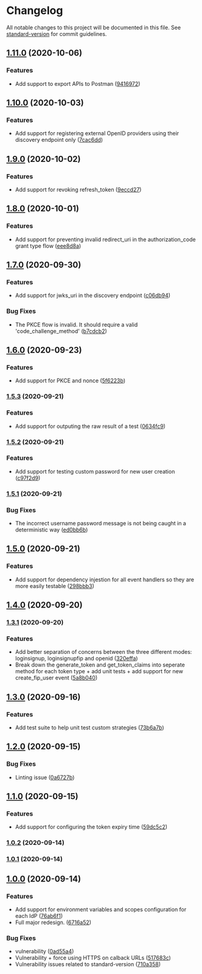 # Changelog

All notable changes to this project will be documented in this file. See [standard-version](https://github.com/conventional-changelog/standard-version) for commit guidelines.

## [1.11.0](https://github.com/nicolasdao/userin/compare/v1.10.0...v1.11.0) (2020-10-06)


### Features

* Add support to export APIs to Postman ([9416972](https://github.com/nicolasdao/userin/commit/941697221dc59be3fdb80243b291c1b18e3fc3ea))

## [1.10.0](https://github.com/nicolasdao/userin/compare/v1.9.0...v1.10.0) (2020-10-03)


### Features

* Add support for registering external OpenID providers using their discovery endpoint only ([7cac6dd](https://github.com/nicolasdao/userin/commit/7cac6dd5b69c682c32dfd510af0664b6e02dc251))

## [1.9.0](https://github.com/nicolasdao/userin/compare/v1.8.0...v1.9.0) (2020-10-02)


### Features

* Add support for revoking refresh_token ([9eccd27](https://github.com/nicolasdao/userin/commit/9eccd2778e703d3c192b442f86d125d65048eac0))

## [1.8.0](https://github.com/nicolasdao/userin/compare/v1.7.0...v1.8.0) (2020-10-01)


### Features

* Add support for preventing invalid redirect_uri in the authorization_code grant type flow ([eee8d8a](https://github.com/nicolasdao/userin/commit/eee8d8afdb3177f592f99178512ab033e03ba65a))

## [1.7.0](https://github.com/nicolasdao/userin/compare/v1.6.0...v1.7.0) (2020-09-30)


### Features

* Add support for jwks_uri in the discovery endpoint ([c06db94](https://github.com/nicolasdao/userin/commit/c06db940209eacf395b2d08ee0392d3e17da58a4))


### Bug Fixes

* The PKCE flow is invalid. It should require a valid 'code_challenge_method' ([b7cdcb2](https://github.com/nicolasdao/userin/commit/b7cdcb2e88faccd5a5e30b32adbca967bd1c8691))

## [1.6.0](https://github.com/nicolasdao/userin/compare/v1.5.3...v1.6.0) (2020-09-23)


### Features

* Add support for PKCE and nonce ([5f6223b](https://github.com/nicolasdao/userin/commit/5f6223bbadf31e94df2e994fc99f1275620bb416))

### [1.5.3](https://github.com/nicolasdao/userin/compare/v1.5.2...v1.5.3) (2020-09-21)


### Features

* Add support for outputing the raw result of a test ([0634fc9](https://github.com/nicolasdao/userin/commit/0634fc98651a9e5030ca65eaa394a5021b870c18))

### [1.5.2](https://github.com/nicolasdao/userin/compare/v1.5.1...v1.5.2) (2020-09-21)


### Features

* Add support for testing custom password for new user creation ([c97f2d9](https://github.com/nicolasdao/userin/commit/c97f2d9a46589d608ae1c900ef7d35d21cbacd9e))

### [1.5.1](https://github.com/nicolasdao/userin/compare/v1.5.0...v1.5.1) (2020-09-21)


### Bug Fixes

* The incorrect username password message is not being caught in a deterministic way ([ed0bb6b](https://github.com/nicolasdao/userin/commit/ed0bb6b70dd788daba68962844081e499268f6a1))

## [1.5.0](https://github.com/nicolasdao/userin/compare/v1.4.0...v1.5.0) (2020-09-21)


### Features

* Add support for dependency injestion for all event handlers so they are more easily testable ([298bbb3](https://github.com/nicolasdao/userin/commit/298bbb3fac8d78db0a7854de7a64f43a0e9e0a3e))

## [1.4.0](https://github.com/nicolasdao/userin/compare/v1.3.1...v1.4.0) (2020-09-20)

### [1.3.1](https://github.com/nicolasdao/userin/compare/v1.3.0...v1.3.1) (2020-09-20)


### Features

* Add better separation of concerns between the three different modes: loginsignup, loginsignupfip and openid ([320effa](https://github.com/nicolasdao/userin/commit/320effa6043d86bc27ccaf2f078744b8958afe5b))
* Break down the generate_token and get_token_claims into seperate method for each token type + add unit tests + add support for new create_fip_user event ([5a8b040](https://github.com/nicolasdao/userin/commit/5a8b04016b4951c603513f3235bc9e4234833b95))

## [1.3.0](https://github.com/nicolasdao/userin/compare/v1.2.0...v1.3.0) (2020-09-16)


### Features

* Add test suite to help unit test custom strategies ([73b6a7b](https://github.com/nicolasdao/userin/commit/73b6a7bc75998203e51b4950071443f2f1cdf399))

## [1.2.0](https://github.com/nicolasdao/userin/compare/v1.1.0...v1.2.0) (2020-09-15)


### Bug Fixes

* Linting issue ([0a6727b](https://github.com/nicolasdao/userin/commit/0a6727b8088e4a46a70ffc94bc0ee39df6759f63))

## [1.1.0](https://github.com/nicolasdao/userin/compare/v1.0.2...v1.1.0) (2020-09-15)


### Features

* Add support for configuring the token expiry time ([59dc5c2](https://github.com/nicolasdao/userin/commit/59dc5c2653867879e1f4de3a0b0dd9f2532d94ef))

### [1.0.2](https://github.com/nicolasdao/userin/compare/v1.0.1...v1.0.2) (2020-09-14)

### [1.0.1](https://github.com/nicolasdao/userin-core/compare/v1.0.0...v1.0.1) (2020-09-14)

## [1.0.0](https://github.com/nicolasdao/userin-core/compare/v0.1.3...v1.0.0) (2020-09-14)


### Features

* Add support for environment variables and scopes configuration for each IdP ([76ab6f1](https://github.com/nicolasdao/userin-core/commit/76ab6f17638b7794168a2aceaeff5b1bd04b0916))
* Full major redesign. ([6716a52](https://github.com/nicolasdao/userin-core/commit/6716a5219a2a1703747a820fb07006012a5dd083))


### Bug Fixes

* vulnerability ([0ad55a4](https://github.com/nicolasdao/userin-core/commit/0ad55a42b532207de5cd5378e1e5cc3395883f31))
* Vulnerability + force using HTTPS on calback URLs ([517683c](https://github.com/nicolasdao/userin-core/commit/517683c7d7c3b8f935b9eba5c685b9723e0bd66f))
* Vulnerability issues related to standard-version ([710a358](https://github.com/nicolasdao/userin-core/commit/710a358fbd53256929e84c0830503d47cff73412))
